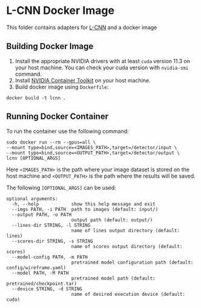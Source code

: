 # L-CNN Docker Image
This folder contains adapters for [L-CNN](https://github.com/zhou13/lcnn) and a docker image
## Building Docker Image
1) Install the appropriate NVIDIA drivers with at least `cuda` version 11.3 on your host machine. You can check your cuda version with `nvidia-smi` command.
2) Install [NVIDIA Container Toolkit](https://docs.nvidia.com/datacenter/cloud-native/container-toolkit/install-guide.html) on your host machine.
3) Build docker image using `Dockerfile`:
```
docker build -t lcnn .
```
## Running Docker Container
To run the container use the following command:
```
sudo docker run --rm --gpus=all \
--mount type=bind,source=<IMAGES_PATH>,target=/detector/input \
--mount type=bind,source=<OUTPUT_PATH>,target=/detector/output \
lcnn [OPTIONAL_ARGS]
```

Here `<IMAGES_PATH>` is the path where your image dataset is stored on the host machine and `<OUTPUT_PATH>` is the path where the results will be saved. 

The following `[OPTIONAL_ARGS]` can be used:
```
optional arguments:
  -h, --help            show this help message and exit
  --imgs PATH, -i PATH  path to images (default: input/)
  --output PATH, -o PATH
                        output path (default: output/)
  --lines-dir STRING, -l STRING
                        name of lines output directory (default: lines)
  --scores-dir STRING, -s STRING
                        name of scores output directory (default: scores)
  --model-config PATH, -m PATH
                        pretrained model configuration path (default: config/wireframe.yaml)
  --model PATH, -M PATH
                        pretrained model path (default: pretrained/checkpoint.tar)
  --device STRING, -d STRING
                        name of desired execution device (default: cuda)
```